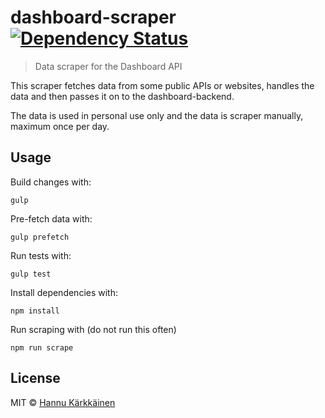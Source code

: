 # dashboard-scraper [![Dependency Status][daviddm-image]][daviddm-url]
> Data scraper for the Dashboard API

This scraper fetches data from some public APIs or websites, handles the data
and then passes it on to the dashboard-backend.

The data is used in personal use only and the data is scraper manually, maximum
once per day.

## Usage

Build changes with:
```
gulp
```
Pre-fetch data with:
```
gulp prefetch
```
Run tests with:
```
gulp test
```

Install dependencies with:
```
npm install
```

Run scraping with (do not run this often)
```
npm run scrape
```

## License

MIT © [Hannu Kärkkäinen](http://blankpace.net/HK/)


[npm-image]: https://badge.fury.io/js/dashboard-scraper.svg
[npm-url]: https://npmjs.org/package/dashboard-scraper
[travis-image]: https://travis-ci.org/Hellenic/dashboard-scraper.svg?branch=master
[travis-url]: https://travis-ci.org/Hellenic/dashboard-scraper
[daviddm-image]: https://david-dm.org/Hellenic/dashboard-scraper.svg?theme=shields.io
[daviddm-url]: https://david-dm.org/Hellenic/dashboard-scraper
